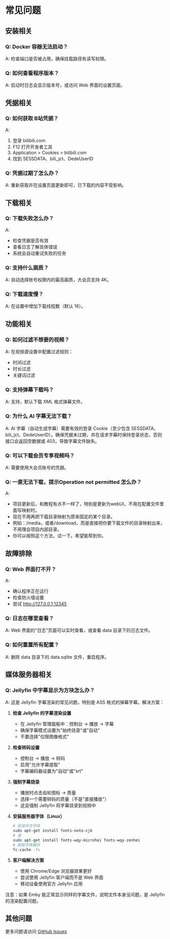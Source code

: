 # 常见问题

## 安装相关

### Q: Docker 容器无法启动？
A: 检查端口是否被占用，确保挂载路径有读写权限。

### Q: 如何查看程序版本？
A: 启动时日志会显示版本号，或访问 Web 界面的设置页面。

## 凭据相关

### Q: 如何获取 B站凭据？
A: 
1. 登录 bilibili.com
2. F12 打开开发者工具
3. Application > Cookies > bilibili.com
4. 找到 SESSDATA、bili_jct、DedeUserID

### Q: 凭据过期了怎么办？
A: 重新获取并在设置页面更新即可，已下载的内容不受影响。

## 下载相关

### Q: 下载失败怎么办？
A: 
- 检查凭据是否有效
- 查看日志了解具体错误
- 系统会自动重试失败的任务

### Q: 支持什么画质？
A: 自动选择账号权限内的最高画质，大会员支持 4K。

### Q: 下载速度慢？
A: 在设置中增加下载线程数（默认 16）。

## 功能相关

### Q: 如何过滤不想要的视频？
A: 在视频源设置中配置过滤规则：
- 时间过滤
- 时长过滤
- 关键词过滤

### Q: 支持弹幕下载吗？
A: 支持，默认下载 XML 格式弹幕文件。

### Q: 为什么 AI 字幕无法下载？
A: AI 字幕（自动生成字幕）需要有效的登录 Cookie（至少包含 SESSDATA、bili_jct、DedeUserID）。确保凭据未过期，并在请求字幕时保持登录状态，否则接口会返回空数据或 403，导致字幕文件缺失。

### Q: 可以下载会员专享视频吗？
A: 需要使用大会员账号的凭据。

### Q: 一直无法下载，提示Operation not permitted 怎么办？
A: 
- 项目更新后，和教程有点不一样了，特别是更新为webUI，不用在配置文件里面写映射时。
- 现在不用再把下载目录映射为原来固定的某个目录。
- 例如：/media，或者/download，而是直接把你要下载文件的目录映射出来，不用理会项目内部目录。
- 你可以按照这个方法，试一下。希望能帮到你。

## 故障排除

### Q: Web 界面打不开？
A: 
- 确认程序正在运行
- 检查防火墙设置
- 尝试 http://127.0.0.1:12345

### Q: 日志在哪里查看？
A: Web 界面的"日志"页面可以实时查看，或查看 data 目录下的日志文件。

### Q: 如何重置所有配置？
A: 删除 data 目录下的 data.sqlite 文件，重启程序。

## 媒体服务器相关

### Q: Jellyfin 中字幕显示为方块怎么办？
A: 这是 Jellyfin 字幕渲染的常见问题，特别是 ASS 格式的弹幕字幕。解决方案：

1. **检查 Jellyfin 的字幕渲染设置**
   - 在 Jellyfin 管理面板中：控制台 → 播放 → 字幕
   - 确保字幕模式设置为"始终烧录"或"自动"
   - 不要选择"仅限图像格式"

2. **检查转码设置**
   - 控制台 → 播放 → 转码
   - 启用"允许字幕提取"
   - 字幕编码器设置为"自动"或"srt"

3. **强制字幕烧录**
   - 播放时点击齿轮图标 → 质量
   - 选择一个需要转码的质量（不是"直接播放"）
   - 这会强制 Jellyfin 将字幕烧录到视频中

4. **安装服务器字体（Linux）**
   ```bash
   # 安装中文字体
   sudo apt-get install fonts-noto-cjk
   # 或
   sudo apt-get install fonts-wqy-microhei fonts-wqy-zenhei
   # 刷新字体缓存
   fc-cache -fv
   ```

5. **客户端解决方案**
   - 使用 Chrome/Edge 浏览器效果更好
   - 尝试使用 Jellyfin 客户端而不是 Web 界面
   - 移动设备使用官方 Jellyfin 应用

注意：如果 Emby 能正常显示同样的字幕文件，说明文件本身没问题，是 Jellyfin 的渲染配置问题。

## 其他问题

更多问题请访问 [GitHub Issues](https://github.com/qq1582185982/bili-sync-01/issues)